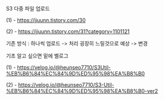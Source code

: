 S3 다중 파일 업로드 

(1) - https://jjuunn.tistory.com/30

(2) - https://jjuunn.tistory.com/31?category=1101121

기존 방식 : 하나씩 업로드 -> 처리 굉장히 느릴것으로 예상 -> 변경  

기초 알고 싶으면 밑에 벨로그

(1) - https://velog.io/@heunseo7710/S3Util-%EB%B6%84%EC%84%9D%ED%95%98%EA%B8%B0

(2) - https://velog.io/@heunseo7710/S3-Util-%EB%B6%84%EC%84%9D%ED%95%98%EA%B8%B0-ver2

